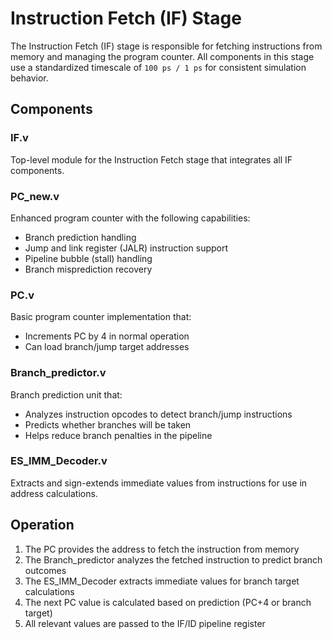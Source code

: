 # Instruction Fetch (IF) Stage

The Instruction Fetch (IF) stage is responsible for fetching instructions from memory and managing the program counter. All components in this stage use a standardized timescale of `100 ps / 1 ps` for consistent simulation behavior.

## Components

### IF.v

Top-level module for the Instruction Fetch stage that integrates all IF components.

### PC_new.v

Enhanced program counter with the following capabilities:
- Branch prediction handling
- Jump and link register (JALR) instruction support
- Pipeline bubble (stall) handling
- Branch misprediction recovery

### PC.v

Basic program counter implementation that:
- Increments PC by 4 in normal operation
- Can load branch/jump target addresses

### Branch_predictor.v

Branch prediction unit that:
- Analyzes instruction opcodes to detect branch/jump instructions
- Predicts whether branches will be taken
- Helps reduce branch penalties in the pipeline

### ES_IMM_Decoder.v

Extracts and sign-extends immediate values from instructions for use in address calculations.

## Operation

1. The PC provides the address to fetch the instruction from memory
2. The Branch_predictor analyzes the fetched instruction to predict branch outcomes
3. The ES_IMM_Decoder extracts immediate values for branch target calculations
4. The next PC value is calculated based on prediction (PC+4 or branch target)
5. All relevant values are passed to the IF/ID pipeline register
